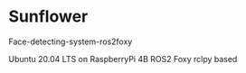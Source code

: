 # Sunflower
Face-detecting-system-ros2foxy

Ubuntu 20.04 LTS on RaspberryPi 4B 
ROS2 Foxy 
rclpy
based
